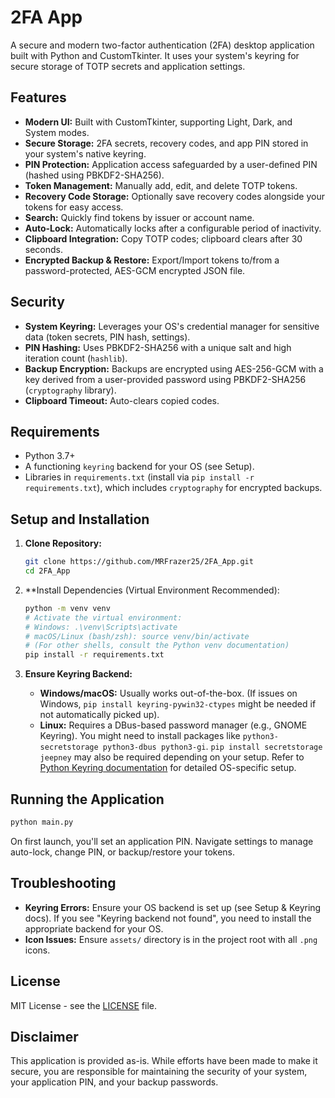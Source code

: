# 2FA App

A secure and modern two-factor authentication (2FA) desktop application built with Python and CustomTkinter. It uses your system's keyring for secure storage of TOTP secrets and application settings.

## Features

*   **Modern UI:** Built with CustomTkinter, supporting Light, Dark, and System modes.
*   **Secure Storage:** 2FA secrets, recovery codes, and app PIN stored in your system's native keyring.
*   **PIN Protection:** Application access safeguarded by a user-defined PIN (hashed using PBKDF2-SHA256).
*   **Token Management:** Manually add, edit, and delete TOTP tokens.
*   **Recovery Code Storage:** Optionally save recovery codes alongside your tokens for easy access.
*   **Search:** Quickly find tokens by issuer or account name.
*   **Auto-Lock:** Automatically locks after a configurable period of inactivity.
*   **Clipboard Integration:** Copy TOTP codes; clipboard clears after 30 seconds.
*   **Encrypted Backup & Restore:** Export/Import tokens to/from a password-protected, AES-GCM encrypted JSON file.

## Security

*   **System Keyring:** Leverages your OS's credential manager for sensitive data (token secrets, PIN hash, settings).
*   **PIN Hashing:** Uses PBKDF2-SHA256 with a unique salt and high iteration count (`hashlib`).
*   **Backup Encryption:** Backups are encrypted using AES-256-GCM with a key derived from a user-provided password using PBKDF2-SHA256 (`cryptography` library).
*   **Clipboard Timeout:** Auto-clears copied codes.

## Requirements

*   Python 3.7+
*   A functioning `keyring` backend for your OS (see Setup).
*   Libraries in `requirements.txt` (install via `pip install -r requirements.txt`), which includes `cryptography` for encrypted backups.

## Setup and Installation

1.  **Clone Repository:**
    ```bash
    git clone https://github.com/MRFrazer25/2FA_App.git
    cd 2FA_App
    ```

2.  **Install Dependencies (Virtual Environment Recommended):
    ```bash
    python -m venv venv
    # Activate the virtual environment:
    # Windows: .\venv\Scripts\activate
    # macOS/Linux (bash/zsh): source venv/bin/activate
    # (For other shells, consult the Python venv documentation)
    pip install -r requirements.txt
    ```

3.  **Ensure Keyring Backend:**
    *   **Windows/macOS:** Usually works out-of-the-box. (If issues on Windows, `pip install keyring-pywin32-ctypes` might be needed if not automatically picked up).
    *   **Linux:** Requires a DBus-based password manager (e.g., GNOME Keyring). You might need to install packages like `python3-secretstorage python3-dbus python3-gi`. `pip install secretstorage jeepney` may also be required depending on your setup.
    Refer to [Python Keyring documentation](https://keyring.readthedocs.io/) for detailed OS-specific setup.

## Running the Application

```bash
python main.py
```
On first launch, you'll set an application PIN. Navigate settings to manage auto-lock, change PIN, or backup/restore your tokens.

## Troubleshooting

*   **Keyring Errors:** Ensure your OS backend is set up (see Setup & Keyring docs). If you see "Keyring backend not found", you need to install the appropriate backend for your OS.
*   **Icon Issues:** Ensure `assets/` directory is in the project root with all `.png` icons.

## License

MIT License - see the [LICENSE](LICENSE) file.

## Disclaimer
This application is provided as-is. While efforts have been made to make it secure, you are responsible for maintaining the security of your system, your application PIN, and your backup passwords. 